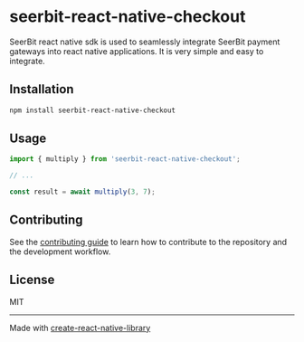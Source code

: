 # seerbit-react-native-checkout

SeerBit react native  sdk is used to seamlessly integrate SeerBit payment gateways into react native  applications. It is very simple and easy to integrate.

## Installation

```sh
npm install seerbit-react-native-checkout
```

## Usage

```js
import { multiply } from 'seerbit-react-native-checkout';

// ...

const result = await multiply(3, 7);
```

## Contributing

See the [contributing guide](CONTRIBUTING.md) to learn how to contribute to the repository and the development workflow.

## License

MIT

---

Made with [create-react-native-library](https://github.com/callstack/react-native-builder-bob)
